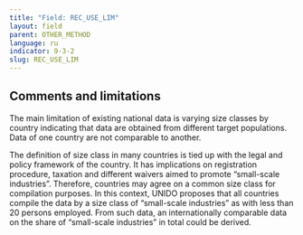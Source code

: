 ```yaml
---
title: "Field: REC_USE_LIM"
layout: field
parent: OTHER_METHOD
language: ru
indicator: 9-3-2
slug: REC_USE_LIM
---
```

## Comments and limitations

The main limitation of existing national data is varying size classes by country indicating that data are obtained from different target populations. Data of one country are not comparable to another.

The definition of size class in many countries is tied up with the legal and policy framework of the country. It has implications on registration procedure, taxation and different waivers aimed to promote “small-scale industries”. Therefore, countries may agree on a common size class for compilation purposes. In this context, UNIDO proposes that all countries compile the data by a size class of “small-scale industries” as with less than 20 persons employed. From such data, an internationally comparable data on the share of “small-scale industries” in total could be derived.